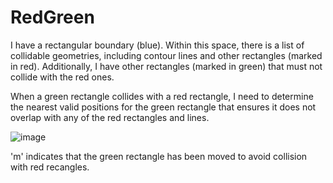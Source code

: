 # RedGreen

I have a rectangular boundary (blue). Within this space, there is a list of collidable geometries, including contour lines and other rectangles (marked in red). Additionally, I have other rectangles (marked in green) that must not collide with the red ones.

When a green rectangle collides with a red rectangle, I need to determine the nearest valid positions for the green rectangle that ensures it does not overlap with any of the red rectangles and lines.

![image](https://github.com/user-attachments/assets/417693c8-0773-4058-bee0-4f0e6e425860)

'm' indicates that the green rectangle has been moved to avoid collision with red recangles.
